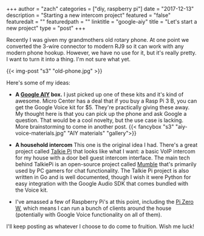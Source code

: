 +++
author = "zach"
categories = ["diy, raspberry pi"]
date = "2017-12-13"
description = "Starting a new intercom project"
featured = "false"
featuredalt = ""
featuredpath = ""
linktitle = "google-aiy"
title = "Let's start a new project"
type = "post"
+++

Recently I was given my grandmothers old rotary phone. At one point we converted the 3-wire connector to modern RJ9 so it can work with any modern phone hookup. However, we have no use for it, but it's really pretty. I want to turn it into a thing. I'm not sure what yet.

{{< img-post "s3" "old-phone.jpg" >}}

Here's some of my ideas:

  - **A [Google AIY](https://aiyprojects.withgoogle.com/voice) box.** I just picked up one of these kits and it's kind of awesome. Micro Center has a deal that if you buy a Rasp Pi 3 B, you can get the Google Voice kit for $5. They're practically giving these away. My thought here is that you can pick up the phone and ask Google a question. That would be a cool novelty, but the use case is lacking. More brainstorming to come in another post. {{< fancybox "s3" "aiy-voice-materials.jpg" "AIY materials" "gallery">}}


  - **A household intercom** This one is the original idea I had. There's a great project called [Talkie Pi](https://github.com/dchote/talkiepi) that looks like what I want: a basic VoIP intercom for my house with a door bell guest intercom interface. The main tech behind TalkiePi is an open-source project called [Mumble](https://wiki.mumble.info/wiki/Main_Page) that's primarily used by PC gamers for chat functionality. The Talkie Pi project is also written in Go and is well documented, though I wish it were Python for easy integration with the Google Audio SDK that comes bundled with the Voice kit.
  - I've amassed a few of Raspberry Pi's at this point, including the [Pi Zero W](https://www.raspberrypi.org/products/raspberry-pi-zero-w/), which means I can run a bunch of clients around the house (potentially with Google Voice functionality on all of them).

  I'll keep posting as whatever I choose to do come to fruition. Wish me luck! 
